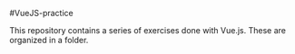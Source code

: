 #VueJS-practice

This repository contains a series of exercises done with Vue.js. These are organized in a folder.
